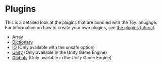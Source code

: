# Plugins

This is a detailed look at the plugins that are bundled with the Toy lanugage. For information on how to create your own plugins, see [the plugins tutorial](tutorial_plugins.md).

* [Array](reference_plugins_array.md)
* [Dictionary](reference_plugins_dictionary.md)
* [IO](reference_plugins_io.md) (Only available with the unsafe option)
* [Unity](reference_unity.md) (Only available in the Unity Game Engine)
* [Globals](reference_plugins_globals.md) (Only available in the Unity Game Engine)

